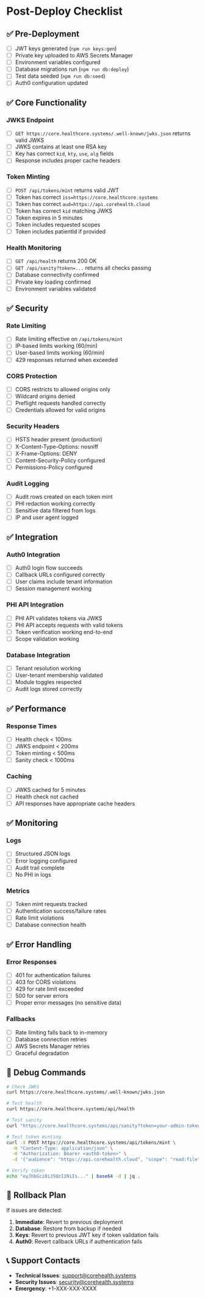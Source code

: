 # Post-Deploy Checklist

## ✅ Pre-Deployment

- [ ] JWT keys generated (`npm run keys:gen`)
- [ ] Private key uploaded to AWS Secrets Manager
- [ ] Environment variables configured
- [ ] Database migrations run (`npm run db:deploy`)
- [ ] Test data seeded (`npm run db:seed`)
- [ ] Auth0 configuration updated

## ✅ Core Functionality

### JWKS Endpoint
- [ ] `GET https://core.healthcore.systems/.well-known/jwks.json` returns valid JWKS
- [ ] JWKS contains at least one RSA key
- [ ] Key has correct `kid`, `kty`, `use`, `alg` fields
- [ ] Response includes proper cache headers

### Token Minting
- [ ] `POST /api/tokens/mint` returns valid JWT
- [ ] Token has correct `iss=https://core.healthcore.systems`
- [ ] Token has correct `aud=https://api.corehealth.cloud`
- [ ] Token has correct `kid` matching JWKS
- [ ] Token expires in 5 minutes
- [ ] Token includes requested scopes
- [ ] Token includes patientId if provided

### Health Monitoring
- [ ] `GET /api/health` returns 200 OK
- [ ] `GET /api/sanity?token=...` returns all checks passing
- [ ] Database connectivity confirmed
- [ ] Private key loading confirmed
- [ ] Environment variables validated

## ✅ Security

### Rate Limiting
- [ ] Rate limiting effective on `/api/tokens/mint`
- [ ] IP-based limits working (60/min)
- [ ] User-based limits working (60/min)
- [ ] 429 responses returned when exceeded

### CORS Protection
- [ ] CORS restricts to allowed origins only
- [ ] Wildcard origins denied
- [ ] Preflight requests handled correctly
- [ ] Credentials allowed for valid origins

### Security Headers
- [ ] HSTS header present (production)
- [ ] X-Content-Type-Options: nosniff
- [ ] X-Frame-Options: DENY
- [ ] Content-Security-Policy configured
- [ ] Permissions-Policy configured

### Audit Logging
- [ ] Audit rows created on each token mint
- [ ] PHI redaction working correctly
- [ ] Sensitive data filtered from logs
- [ ] IP and user agent logged

## ✅ Integration

### Auth0 Integration
- [ ] Auth0 login flow succeeds
- [ ] Callback URLs configured correctly
- [ ] User claims include tenant information
- [ ] Session management working

### PHI API Integration
- [ ] PHI API validates tokens via JWKS
- [ ] PHI API accepts requests with valid tokens
- [ ] Token verification working end-to-end
- [ ] Scope validation working

### Database Integration
- [ ] Tenant resolution working
- [ ] User-tenant membership validated
- [ ] Module toggles respected
- [ ] Audit logs stored correctly

## ✅ Performance

### Response Times
- [ ] Health check < 100ms
- [ ] JWKS endpoint < 200ms
- [ ] Token minting < 500ms
- [ ] Sanity check < 1000ms

### Caching
- [ ] JWKS cached for 5 minutes
- [ ] Health check not cached
- [ ] API responses have appropriate cache headers

## ✅ Monitoring

### Logs
- [ ] Structured JSON logs
- [ ] Error logging configured
- [ ] Audit trail complete
- [ ] No PHI in logs

### Metrics
- [ ] Token mint requests tracked
- [ ] Authentication success/failure rates
- [ ] Rate limit violations
- [ ] Database connection health

## ✅ Error Handling

### Error Responses
- [ ] 401 for authentication failures
- [ ] 403 for CORS violations
- [ ] 429 for rate limit exceeded
- [ ] 500 for server errors
- [ ] Proper error messages (no sensitive data)

### Fallbacks
- [ ] Rate limiting falls back to in-memory
- [ ] Database connection retries
- [ ] AWS Secrets Manager retries
- [ ] Graceful degradation

## 🔧 Debug Commands

```bash
# Check JWKS
curl https://core.healthcore.systems/.well-known/jwks.json

# Test health
curl https://core.healthcore.systems/api/health

# Test sanity
curl "https://core.healthcore.systems/api/sanity?token=your-admin-token"

# Test token minting
curl -X POST https://core.healthcore.systems/api/tokens/mint \
  -H "Content-Type: application/json" \
  -H "Authorization: Bearer <auth0-token>" \
  -d '{"audience": "https://api.corehealth.cloud", "scope": "read:file"}'

# Verify token
echo "eyJhbGciOiJSUzI1NiIs..." | base64 -d | jq .
```

## 🚨 Rollback Plan

If issues are detected:

1. **Immediate**: Revert to previous deployment
2. **Database**: Restore from backup if needed
3. **Keys**: Revert to previous JWT key if token validation fails
4. **Auth0**: Revert callback URLs if authentication fails

## 📞 Support Contacts

- **Technical Issues**: support@corehealth.systems
- **Security Issues**: security@corehealth.systems
- **Emergency**: +1-XXX-XXX-XXXX

